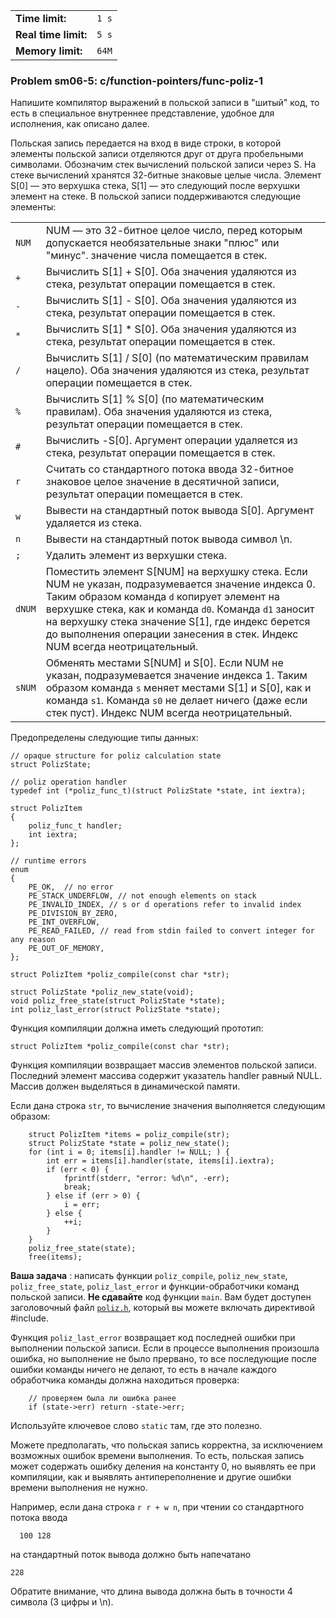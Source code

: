 |                      |       |
|----------------------|-------|
| **Time limit:**      | `1 s` |
| **Real time limit:** | `5 s` |
| **Memory limit:**    | `64M` |


### Problem sm06-5: c/function-pointers/func-poliz-1

Напишите компилятор выражений в польской записи в "шитый" код, то
есть в специальное внутреннее представление, удобное для
исполнения, как описано далее.

Польская запись передается на вход в виде строки, в которой
элементы польской записи отделяются друг от друга пробельными
символами. Обозначим стек вычислений польской записи через S. На
стеке вычислений хранятся 32-битные знаковые целые числа. Элемент
S[0] — это верхушка стека, S[1] — это следующий после верхушки
элемент на стеке. В польской записи поддерживаются следующие
элементы:

|        |                                                                                                                                                                                                                                                                                                                                            |
|--------|--------------------------------------------------------------------------------------------------------------------------------------------------------------------------------------------------------------------------------------------------------------------------------------------------------------------------------------------|
| `NUM`  | NUM — это 32-битное целое число, перед которым допускается необязательные знаки "плюс" или "минус". значение числа помещается в стек.                                                                                                                                                                                                      |
| `+`    | Вычислить S[1] + S[0]. Оба значения удаляются из стека, результат операции помещается в стек.                                                                                                                                                                                                                                              |
| `-`    | Вычислить S[1] - S[0]. Оба значения удаляются из стека, результат операции помещается в стек.                                                                                                                                                                                                                                              |
| `*`    | Вычислить S[1] * S[0]. Оба значения удаляются из стека, результат операции помещается в стек.                                                                                                                                                                                                                                              |
| `/`    | Вычислить S[1] / S[0] (по математическим правилам нацело). Оба значения удаляются из стека, результат операции помещается в стек.                                                                                                                                                                                                          |
| `%`    | Вычислить S[1] % S[0] (по математическим правилам). Оба значения удаляются из стека, результат операции помещается в стек.                                                                                                                                                                                                                 |
| `#`    | Вычислить -S[0]. Аргумент операции удаляется из стека, результат операции помещается в стек.                                                                                                                                                                                                                                               |
| `r`    | Считать со стандартного потока ввода 32-битное знаковое целое значение в десятичной записи, результат операции помещается в стек.                                                                                                                                                                                                          |
| `w`    | Вывести на стандартный поток вывода S[0]. Аргумент удаляется из стека.                                                                                                                                                                                                                                                                     |
| `n`    | Вывести на стандартный поток вывода символ \n.                                                                                                                                                                                                                                                                                             |
| `;`    | Удалить элемент из верхушки стека.                                                                                                                                                                                                                                                                                                         |
| `dNUM` | Поместить элемент S[NUM] на верхушку стека. Если NUM не указан, подразумевается значение индекса 0. Таким образом команда `d` копирует элемент на верхушке стека, как и команда `d0`. Команда `d1` заносит на верхушку стека значение S[1], где индекс берется до выполнения операции занесения в стек. Индекс NUM всегда неотрицательный. |
| `sNUM` | Обменять местами S[NUM] и S[0]. Если NUM не указан, подразумевается значение индекса 1. Таким образом команда `s` меняет местами S[1] и S[0], как и команда `s1`. Команда `s0` не делает ничего (даже если стек пуст). Индекс NUM всегда неотрицательный.                                                                                  |


Предопределены следующие типы данных:

    
    
    // opaque structure for poliz calculation state
    struct PolizState;
    
    // poliz operation handler
    typedef int (*poliz_func_t)(struct PolizState *state, int iextra);
    
    struct PolizItem
    {
        poliz_func_t handler;
        int iextra;
    };
    
    // runtime errors
    enum
    {
        PE_OK,  // no error
        PE_STACK_UNDERFLOW, // not enough elements on stack
        PE_INVALID_INDEX, // s or d operations refer to invalid index
        PE_DIVISION_BY_ZERO,
        PE_INT_OVERFLOW,
        PE_READ_FAILED, // read from stdin failed to convert integer for any reason
        PE_OUT_OF_MEMORY,
    };
    
    struct PolizItem *poliz_compile(const char *str);
    
    struct PolizState *poliz_new_state(void);
    void poliz_free_state(struct PolizState *state);
    int poliz_last_error(struct PolizState *state);
    

Функция компиляции должна иметь следующий прототип:

    
    
    struct PolizItem *poliz_compile(const char *str);
    

Функция компиляции возвращает массив элементов польской записи.
Последний элемент массива содержит указатель handler равный NULL.
Массив должен выделяться в динамической памяти.

Если дана строка `str`, то вычисление значения выполняется
следующим образом:

    
    
        struct PolizItem *items = poliz_compile(str);
        struct PolizState *state = poliz_new_state();
        for (int i = 0; items[i].handler != NULL; ) {
            int err = items[i].handler(state, items[i].iextra);
            if (err < 0) {
                fprintf(stderr, "error: %d\n", -err);
                break;
            } else if (err > 0) {
                i = err;
            } else {
                ++i;
            }
        }
        poliz_free_state(state);
        free(items);
    

**Ваша задача** : написать функции `poliz_compile`,
`poliz_new_state`, `poliz_free_state`, `poliz_last_error` и
функции-обработчики команд польской записи. **Не сдавайте** код
функции `main`. Вам будет доступен заголовочный файл
[`poliz.h`](https://caos.ejudge.ru/ej/client?SID=00000000&prob_id=37&action=194&file=poliz.h),
который вы можете включать директивой #include.

Функция `poliz_last_error` возвращает код последней ошибки при
выполнении польской записи. Если в процессе выполнения произошла
ошибка, но выполнение не было прервано, то все последующие после
ошибки команды ничего не делают, то есть в начале каждого
обработчика команды должна находиться проверка:

    
    
        // проверяем была ли ошибка ранее
        if (state->err) return -state->err;
    

Используйте ключевое слово `static` там, где это полезно.

Можете предполагать, что польская запись корректна, за
исключением возможных ошибок времени выполнения. То есть,
польская запись может содержать ошибку деления на константу 0, но
выявлять ее при компиляции, как и выявлять антипереполнение и
другие ошибки времени выполнения не нужно.

Например, если дана строка `r r + w n`, при чтении со
стандартного потока ввода

    
    
      100 128
    

на стандартный поток вывода должно быть напечатано

    
    
    228
    

Обратите внимание, что длина вывода должна быть в точности 4
символа (3 цифры и \n).

